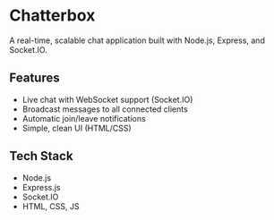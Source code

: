 # Chatterbox

A real-time, scalable chat application built with Node.js, Express, and Socket.IO.

## Features

- Live chat with WebSocket support (Socket.IO)
- Broadcast messages to all connected clients
- Automatic join/leave notifications
- Simple, clean UI (HTML/CSS)

## Tech Stack

- Node.js
- Express.js
- Socket.IO
- HTML, CSS, JS
